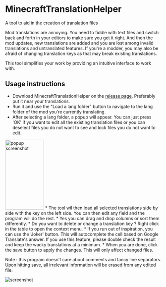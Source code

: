 # MinecraftTranslationHelper
A tool to aid in the creation of translation files

Mod translations are annoying. You need to fiddle with text files and switch back and forth in your editors to make sure you get it right.
And then the mod updates, new translations are added and you are lost among invalid translations and untranslated features.
If you're a modder, you may also be afraid of changing translation keys as that may break existing translations.

This tool simplifies your work by providing an intuitive interface to work with.

## Usage instructions
* Download MinecraftTranslationHelper on the [release page](https://github.com/Pyrofab/MinecraftTranslationHelper/releases). Preferably put it near your translations.
* Run it and use the "Load a lang folder" button to navigate to the lang folder of the mod you're currently translating.
* After selecting a lang folder, a popup will appear. You can just press 'OK' if you want to edit all the existing translation files or you can deselect files you do not want to see and lock files you do not want to edit.
<img src="https://image.prntscr.com/image/Sle1DGqQT5KEcPPQ8KEi6A.png" alt="popup screenshot" height="225" width="125"/>
* The tool wil then load all selected translations side by side with the key on the left side. You can then edit any field and the program will do the rest.
* Yes you can drag and drop columns or sort them differently.
* Do you want to delete or change a translation key ? Right click in the table to open the context menu.
* If you run out of inspiration, you can use the 'Joker' button. This will autocomplete the cell based on Google Translate's answer. If you use this feature, please double check the result and keep the wacky translations at a minimum.
* When you are done, click the save button to apply the changes. This will only affect changed files.

Note : this program doesn't care about comments and fancy line separators. Upon hitting save, all irrelevant information will be erased from any edited file.

![screenshot](https://image.prntscr.com/image/c4djsaUyTPGiuJvF4q9AWQ.png)
